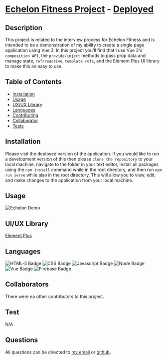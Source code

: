 # [Echelon Fitness Project](https://github.com/SmithBWare89/echelon-project) - [Deployed](https://echelon-project.web.app/#/)

## Description
This project is related to the interview process for Echelon Fitness and is intended to be a demonstration of my ability to create a single page application using Vue 3. In this project you'll find that I use Vue 3's `composition API`, the `provide/inject` methods to pass prop data and manage state, `ref/reactive`, `template refs`, and the Element Plus UI library to make this an easy to use.

## Table of Contents
* [Installation](#installation)
* [Usage](#usage)
* [UX/UX Library](#UI/UX)
* [Languages](#languages)
* [Contributing](#contributing)
* [Collaborator](#collaborators)
* [Tests](#test)

## Installation
Please visit the deployed version of the application. If you would like to run a development version of this then please `clone the repository` to your local machine, navigate to the folder in your text editor, install all packages using the `npm install` command while in the root directory, and then run `npm run serve` while also in the root directory. This will allow you to view, edit, and make changes to the application from your local machine.

## Usage
![Echelon Demo](./src/assets/echelon-demo.gif)

## UI/UX Library
[Element Plus](https://element-plus.org/en-US/)

## Languages
![HTML-5 Badge](https://img.shields.io/badge/Language-HTML--5-blue)
![CSS Badge](https://img.shields.io/badge/Language-CSS-blue)
![Javascript Badge](https://img.shields.io/badge/Language-Javascript-blue)
![Node Badge](https://img.shields.io/badge/Language-Node-blue)
![Vue Badge](https://img.shields.io/badge/Framework-Vue-green)
![Firebase Badge](https://img.shields.io/badge/Hosting-Firebase-red)


## Collaborators
There were no other contributors to this project.

## Test
  N/A

## Questions
All questions can be directed to [my email](smithwrestling89@tgmail.com) or [github](https://www.github.com/SmithBWare89).
  